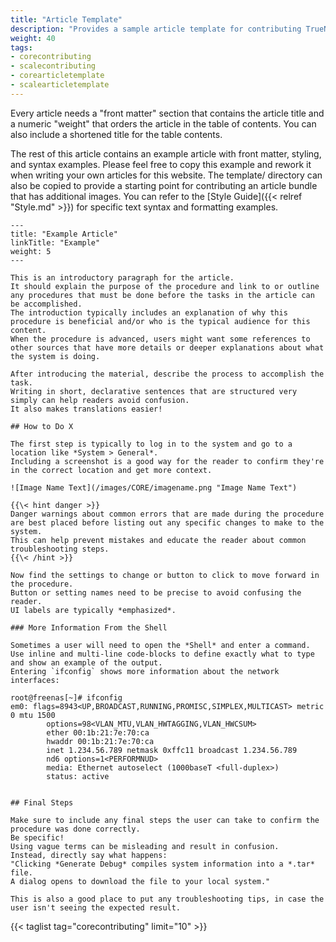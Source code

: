 ```yaml
---
title: "Article Template"
description: "Provides a sample article template for contributing TrueNAS documentation."
weight: 40
tags:
- corecontributing
- scalecontributing
- corearticletemplate
- scalearticletemplate
---
```


Every article needs a "front matter" section that contains the article title and a numeric "weight" that orders the article in the table of contents.
You can also include a shortened title for the table contents.

The rest of this article contains an example article with front matter, styling, and syntax examples.
Please feel free to copy this example and rework it when writing your own articles for this website.
The <file>template/</file> directory can also be copied to provide a starting point for contributing an article bundle that has additional images.
You can refer to the [Style Guide]({{< relref "Style.md" >}}) for specific text syntax and formatting examples.

```
---
title: "Example Article"
linkTitle: "Example"
weight: 5
---

This is an introductory paragraph for the article.
It should explain the purpose of the procedure and link to or outline any procedures that must be done before the tasks in the article can be accomplished.
The introduction typically includes an explanation of why this procedure is beneficial and/or who is the typical audience for this content.
When the procedure is advanced, users might want some references to other sources that have more details or deeper explanations about what the system is doing.

After introducing the material, describe the process to accomplish the task.
Writing in short, declarative sentences that are structured very simply can help readers avoid confusion.
It also makes translations easier!

## How to Do X

The first step is typically to log in to the system and go to a location like *System > General*.
Including a screenshot is a good way for the reader to confirm they're in the correct location and get more context.

![Image Name Text](/images/CORE/imagename.png "Image Name Text")

{{\< hint danger >}}
Danger warnings about common errors that are made during the procedure are best placed before listing out any specific changes to make to the system.
This can help prevent mistakes and educate the reader about common troubleshooting steps.
{{\< /hint >}}

Now find the settings to change or button to click to move forward in the procedure.
Button or setting names need to be precise to avoid confusing the reader.
UI labels are typically *emphasized*.

### More Information From the Shell

Sometimes a user will need to open the *Shell* and enter a command.
Use inline and multi-line code-blocks to define exactly what to type and show an example of the output.
Entering `ifconfig` shows more information about the network interfaces:
```
```
root@freenas[~]# ifconfig
em0: flags=8943<UP,BROADCAST,RUNNING,PROMISC,SIMPLEX,MULTICAST> metric 0 mtu 1500
        options=98<VLAN_MTU,VLAN_HWTAGGING,VLAN_HWCSUM>
        ether 00:1b:21:7e:70:ca
        hwaddr 00:1b:21:7e:70:ca
        inet 1.234.56.789 netmask 0xffc11 broadcast 1.234.56.789
        nd6 options=1<PERFORMNUD>
        media: Ethernet autoselect (1000baseT <full-duplex>)
        status: active
```
```

## Final Steps

Make sure to include any final steps the user can take to confirm the procedure was done correctly.
Be specific!
Using vague terms can be misleading and result in confusion.
Instead, directly say what happens:
"Clicking *Generate Debug* compiles system information into a *.tar* file.
A dialog opens to download the file to your local system."

This is also a good place to put any troubleshooting tips, in case the user isn't seeing the expected result.
```
{{< taglist tag="corecontributing" limit="10" >}}

